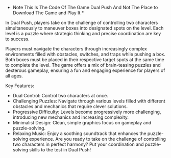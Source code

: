 * Note This Is The Code Of The Game Dual Push And Not The Place to Download The Game and Play It *
  
In Dual Push, players take on the challenge of controlling two characters simultaneously to maneuver boxes into designated spots on the level.
Each level is a puzzle where strategic thinking and precise coordination are key to success.

Players must navigate the characters through increasingly complex environments filled with obstacles, switches, and traps while pushing a box.
Both boxes must be placed in their respective target spots at the same time to complete the level.
The game offers a mix of brain-teasing puzzles and dexterous gameplay, ensuring a fun and engaging experience for players of all ages.

Key Features:
* Dual Control: Control two characters at once.
* Challenging Puzzles: Navigate through various levels filled with different obstacles and mechanics that require clever solutions.
* Progressive Difficulty: Levels become progressively more challenging, introducing new mechanics and increasing complexity.
* Minimalist Design: Clean, simple graphics focus on gameplay and puzzle-solving.
* Relaxing Music: Enjoy a soothing soundtrack that enhances the puzzle-solving experience.
Are you ready to take on the challenge of controlling two characters in perfect harmony? Put your coordination and puzzle-solving skills to the test in Dual Push!
